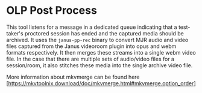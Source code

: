 # OLP Post Process

This tool listens for a message in a dedicated queue indicating that a test-taker's proctored session has ended and 
the captured media should be archived. It uses the `janus-pp-rec` binary to convert MJR audio and video files captured 
from the Janus videoroom plugin into opus and webm formats respectively. It then merges these streams into a single 
webm video file. In the case that there are multiple sets of audio/video files for a session/room, it also stitches 
these media into the single archive video file.  

More information about mkvmerge can be found here [https://mkvtoolnix.download/doc/mkvmerge.html#mkvmerge.option_order]


